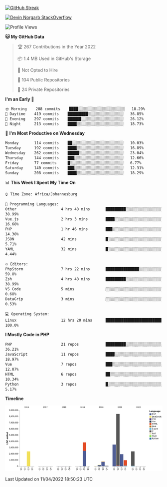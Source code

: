 
[![GitHub Streak](http://github-readme-streak-stats.herokuapp.com?user=DevinNorgarb&date_format=M%20j%5B%2C%20Y%5D)](https://git.io/streak-stats)


[![Devin Norgarb StackOverflow](https://github-readme-stackoverflow.vercel.app/?userID=4993755)](https://stackoverflow.com/users/4993755/devin-norgarb)

<!--START_SECTION:waka-->
![Profile Views](http://img.shields.io/badge/Profile%20Views-7-blue)

**🐱 My GitHub Data** 

> 🏆 267 Contributions in the Year 2022
 > 
> 📦 1.4 MB Used in GitHub's Storage 
 > 
> 🚫 Not Opted to Hire
 > 
> 📜 104 Public Repositories 
 > 
> 🔑 24 Private Repositories  
 > 
**I'm an Early 🐤** 

```text
🌞 Morning    208 commits    ████░░░░░░░░░░░░░░░░░░░░░   18.29% 
🌆 Daytime    419 commits    █████████░░░░░░░░░░░░░░░░   36.85% 
🌃 Evening    297 commits    ██████░░░░░░░░░░░░░░░░░░░   26.12% 
🌙 Night      213 commits    ████░░░░░░░░░░░░░░░░░░░░░   18.73%

```
📅 **I'm Most Productive on Wednesday** 

```text
Monday       114 commits    ██░░░░░░░░░░░░░░░░░░░░░░░   10.03% 
Tuesday      192 commits    ████░░░░░░░░░░░░░░░░░░░░░   16.89% 
Wednesday    262 commits    █████░░░░░░░░░░░░░░░░░░░░   23.04% 
Thursday     144 commits    ███░░░░░░░░░░░░░░░░░░░░░░   12.66% 
Friday       77 commits     █░░░░░░░░░░░░░░░░░░░░░░░░   6.77% 
Saturday     140 commits    ███░░░░░░░░░░░░░░░░░░░░░░   12.31% 
Sunday       208 commits    ████░░░░░░░░░░░░░░░░░░░░░   18.29%

```


📊 **This Week I Spent My Time On** 

```text
⌚︎ Time Zone: Africa/Johannesburg

💬 Programming Languages: 
Other                    4 hrs 48 mins       █████████░░░░░░░░░░░░░░░░   38.99% 
Vue.js                   2 hrs 3 mins        ████░░░░░░░░░░░░░░░░░░░░░   16.68% 
PHP                      1 hr 46 mins        ███░░░░░░░░░░░░░░░░░░░░░░   14.38% 
JSON                     42 mins             █░░░░░░░░░░░░░░░░░░░░░░░░   5.71% 
YAML                     32 mins             █░░░░░░░░░░░░░░░░░░░░░░░░   4.44%

🔥 Editors: 
PhpStorm                 7 hrs 22 mins       ███████████████░░░░░░░░░░   59.8% 
Zsh                      4 hrs 48 mins       █████████░░░░░░░░░░░░░░░░   38.99% 
VS Code                  5 mins              ░░░░░░░░░░░░░░░░░░░░░░░░░   0.68% 
DataGrip                 3 mins              ░░░░░░░░░░░░░░░░░░░░░░░░░   0.53%

💻 Operating System: 
Linux                    12 hrs 20 mins      █████████████████████████   100.0%

```

**I Mostly Code in PHP** 

```text
PHP                      21 repos            █████████░░░░░░░░░░░░░░░░   36.21% 
JavaScript               11 repos            ████░░░░░░░░░░░░░░░░░░░░░   18.97% 
Vue                      7 repos             ███░░░░░░░░░░░░░░░░░░░░░░   12.07% 
HTML                     6 repos             ██░░░░░░░░░░░░░░░░░░░░░░░   10.34% 
Python                   3 repos             █░░░░░░░░░░░░░░░░░░░░░░░░   5.17%

```


**Timeline**

![Chart not found](https://raw.githubusercontent.com/DevinNorgarb/DevinNorgarb/main/charts/bar_graph.png) 


 Last Updated on 11/04/2022 18:50:23 UTC
<!--END_SECTION:waka-->

